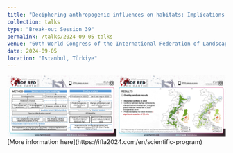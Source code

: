 ```yaml
---
title: "Deciphering anthropogenic influences on habitats: Implications from interpretable machine learning"
collection: talks
type: "Break-out Session 39"
permalink: /talks/2024-09-05-talks
venue: "60th World Congress of the International Federation of Landscape Architecture"
date: 2024-09-05
location: "Istanbul, Türkiye"
---
```

<img src='/images/talks2.jpg'>
[More information here](https://ifla2024.com/en/scientific-program)

